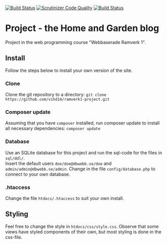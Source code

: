 [![Build Status](https://travis-ci.org/vihd14/ramverk1-project.svg?branch=master)](https://travis-ci.org/vihd14/ramverk1-project)
[![Scrutinizer Code Quality](https://scrutinizer-ci.com/g/vihd14/ramverk1-project/badges/quality-score.png?b=master)](https://scrutinizer-ci.com/g/vihd14/ramverk1-project/?branch=master)
[![Build Status](https://scrutinizer-ci.com/g/vihd14/ramverk1-project/badges/build.png?b=master)](https://scrutinizer-ci.com/g/vihd14/ramverk1-project/build-status/master)

# Project - the Home and Garden blog

Project in the web programming course "Webbaserade Ramverk 1".


## Install
Follow the steps below to install your own version of the site.

### Clone
Clone the git repository to a directory:
`git clone https://github.com/vihd14/ramverk1-project.git`

### Composer update
Assuming that you have `composer` installed, run composer update to install all necessary dependencies:
`composer update`

### Database
Use an SQLite database for this project and run the sql-code for the files in `sql/ddl/`.  
Insert the default users `doe/doe@dbwebb.se/doe` and `admin/admin@dbwebb.se/admin`.
Change in the file `config/database.php` to connect to your own database.

### .htaccess
Change the file `htdocs/.htaccess` to suit your own install.

## Styling
Feel free to change the style in `htdocs/css/style.css`. Observe that some views have styled components of their own, but most
styling is done in the css-file.
